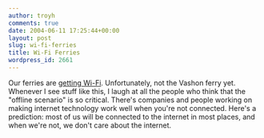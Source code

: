 ```yaml
---
author: troyh
comments: true
date: 2004-06-11 17:25:44+00:00
layout: post
slug: wi-fi-ferries
title: Wi-Fi Ferries
wordpress_id: 2661
---
```


Our ferries are [getting Wi-Fi](http://seattlepi.nwsource.com/business/177385_ferrywifi11.html). Unfortunately, not the Vashon ferry yet. Whenever I see stuff like this, I laugh at all the people who think that the "offline scenario" is so critical. There's companies and people working on making internet technology work well when you're not connected. Here's a prediction: most of us will be connected to the internet in most places, and when we're not, we don't care about the internet.
